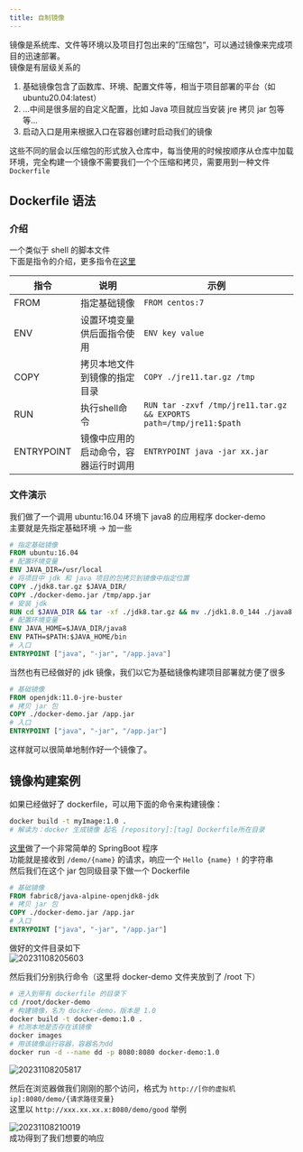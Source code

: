 ```yaml
---
title: 自制镜像
---
```


镜像是系统库、文件等环境以及项目打包出来的”压缩包“，可以通过镜像来完成项目的迅速部署。  
镜像是有层级关系的
1. 基础镜像包含了函数库、环境、配置文件等，相当于项目部署的平台（如 ubuntu20.04:latest）
2. ...中间是很多层的自定义配置，比如 Java 项目就应当安装 jre 拷贝 jar 包等等...
3. 启动入口是用来根据入口在容器创建时启动我们的镜像

这些不同的层会以压缩包的形式放入仓库中，每当使用的时候按顺序从仓库中加载环境，完全构建一个镜像不需要我们一个个压缩和拷贝，需要用到一种文件 `Dockerfile`  

## Dockerfile 语法

### 介绍 

一个类似于 shell 的脚本文件  
下面是指令的介绍，更多指令在[这里](https://docs/docker.com/engine/reference/builder)  

指令|说明|示例
-|-|-
FROM|指定基础镜像|`FROM centos:7`
ENV|设置环境变量供后面指令使用|`ENV key value`
COPY|拷贝本地文件到镜像的指定目录|`COPY ./jre11.tar.gz /tmp`
RUN|执行shell命令|`RUN tar -zxvf /tmp/jre11.tar.gz && EXPORTS path=/tmp/jre11:$path`
ENTRYPOINT|镜像中应用的启动命令，容器运行时调用|`ENTRYPOINT java -jar xx.jar`

### 文件演示

我们做了一个调用 ubuntu:16.04 环境下 java8 的应用程序 docker-demo  
主要就是先指定基础环境 $\rightarrow$ 加一些

```dockerfile
# 指定基础镜像
FROM ubuntu:16.04
# 配置环境变量
ENV JAVA_DIR=/usr/local
# 将项目中 jdk 和 java 项目的包拷贝到镜像中指定位置
COPY ./jdk8.tar.gz $JAVA_DIR/
COPY ./docker-demo.jar /tmp/app.jar
# 安装 jdk
RUN cd $JAVA_DIR && tar -xf ./jdk8.tar.gz && mv ./jdk1.8.0_144 ./java8
# 配置环境变量
ENV JAVA_HOME=$JAVA_DIR/java8
ENV PATH=$PATH:$JAVA_HOME/bin
# 入口
ENTRYPOINT ["java", "-jar", "/app.java"]
```

当然也有已经做好的 jdk 镜像，我们以它为基础镜像构建项目部署就方便了很多  

```dockerfile
# 基础镜像
FROM openjdk:11.0-jre-buster
# 拷贝 jar 包
COPY ./docker-demo.jar /app.jar
# 入口
ENTRYPOINT ["java", "-jar", "/app.jar"]
```

这样就可以很简单地制作好一个镜像了。  

## 镜像构建案例

如果已经做好了 dockerfile，可以用下面的命令来构建镜像：  

```sh
docker build -t myImage:1.0 .
# 解读为：docker 生成镜像 起名 [repository]:[tag] Dockerfile所在目录
```

<a href="https://github.com/Chivas-Regal/Tech/raw/main/static/docker/docker-demo.jar" download>这里<Badge type="tip" text="download" vertical="top" /></a>做了一个非常简单的 SpringBoot 程序  
功能就是接收到 `/demo/{name}` 的请求，响应一个 `Hello {name} !` 的字符串  
然后我们在这个 jar 包同级目录下做一个 Dockerfile  

```Dockerfile
# 基础镜像
FROM fabric8/java-alpine-openjdk8-jdk
# 拷贝 jar 包
COPY ./docker-demo.jar /app.jar
# 入口
ENTRYPOINT ["java", "-jar", "/app.jar"]
```

做好的文件目录如下  
![20231108205603](https://cr-demo-blog-1308117710.cos.ap-nanjing.myqcloud.com/chivas-regal/20231108205603.png)  

然后我们分别执行命令（这里将 docker-demo 文件夹放到了 /root 下）    

```sh
# 进入到带有 dockerfile 的目录下
cd /root/docker-demo
# 构建镜像，名为 docker-demo，版本是 1.0
docker build -t docker-demo:1.0 .
# 检测本地是否存在该镜像
docker images
# 用该镜像运行容器，容器名为dd
docker run -d --name dd -p 8080:8080 docker-demo:1.0
```
![20231108205817](https://cr-demo-blog-1308117710.cos.ap-nanjing.myqcloud.com/chivas-regal/20231108205817.png)  

然后在浏览器做我们刚刚的那个访问，格式为 `http://[你的虚拟机ip]:8080/demo/{请求路径变量}`  
这里以 `http://xxx.xx.xx.x:8080/demo/good` 举例    

![20231108210019](https://cr-demo-blog-1308117710.cos.ap-nanjing.myqcloud.com/chivas-regal/20231108210019.png)  
成功得到了我们想要的响应  


